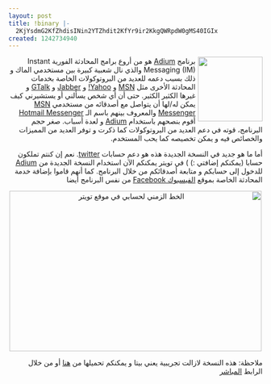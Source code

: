 ```yaml
---
layout: post
title: !binary |-
  2KjYsdmG2KfZhdisINin2YTZhdit2KfYr9ir2KkgQWRpdW0gMS40IGIx
created: 1242734940
---
```

<img src="http://www.adium.im/images/logo.png" width="128" height="128" name="logo.png" style="margin-left: 5px; float: right;" id="logo.png" />
<p style="direction: rtl; text-align: right;">برنامج <a href="http://www.adium.im/">Adium</a> هو من أروع برامج المحادثة الفورية Instant Messaging (IM) والذي نال شعبية كبيرة بين مستخدمي الماك و ذلك بسبب دعمه للعديد من البروتوكولات الخاصة بخدمات المحادثة الأخرى مثل <a href="http://www.msn.com">MSN</a> و <a href="http://www.yahoo.com">Yahoo!</a> و <a href="http://www.jabber.org">Jabber</a> و <a href="http://www.google.com/talk">GTalk</a> و غيرها الكثير الكثير. حتى أن أي شخص يسألني أو يستشيرني كيف يمكن له/لها أن يتواصل مع أصدقائه من مستخدمي <a href="http://messenger.msn.com">MSN Messenger</a> والمعروف بينهم باسم الـ <a href="http://messenger.msn.com">Hotmail Messenger</a> أقوم بنصحهم باستخدام <a href="http://www.adium.im/">Adium</a> و لعدة أسباب. صغر حجم البرنامج، قوته في دعم العديد من البروتوكولات كما ذكرت و توفر العديد من المميزات والخصائص فيه و يمكن تخصيصه كما يحب المستخدم.</p>
<p style="direction: rtl; text-align: right;">أما ما هو جديد في النسخة الجديدة هذه هو دعم حسابات <a href="http://www.twitter.com/yraffah">twitter</a>. نعم إن كنتم تملكون حسابا (يمكنكم إضافتي :) ) في تويتر يمكنكم الآن استخدام النسخة الجديدة من <a href="http://www.adium.im/">Adium</a> للدخول إلى حسابكم و متابعة أصدقائكم من خلال البرنامج. كما أنهم قاموا بإضافة خدمة المحادثة الخاصة بموقع <a href="http://www.facebook.com">الفيسبوك Facebook</a> من نفس البرنامج أيضا</p>
<p style="direction: rtl; text-align: center;"><a href="http://www.flickr.com/photos/35968034@N06/3545807234/" title="الخط الزمني لحسابي في موقع تويتر by Yousef.Raffah.com, on Flickr"><img src="http://farm3.static.flickr.com/2373/3545807234_cbb6892a97.jpg" width="500" height="318" alt="الخط الزمني لحسابي في موقع تويتر" /></a><br /></p>
<p style="direction: rtl; text-align: right;">ملاحظة: هذه النسخة لازالت تجريبية يعني بيتا و يمكنكم تحميلها من <a href="http://beta.adium.im/">هنا</a> أو من خلال الرابط <a href="http://adiumx.cachefly.net/Adium_1.4b1.dmg">المباشر</a></p>
